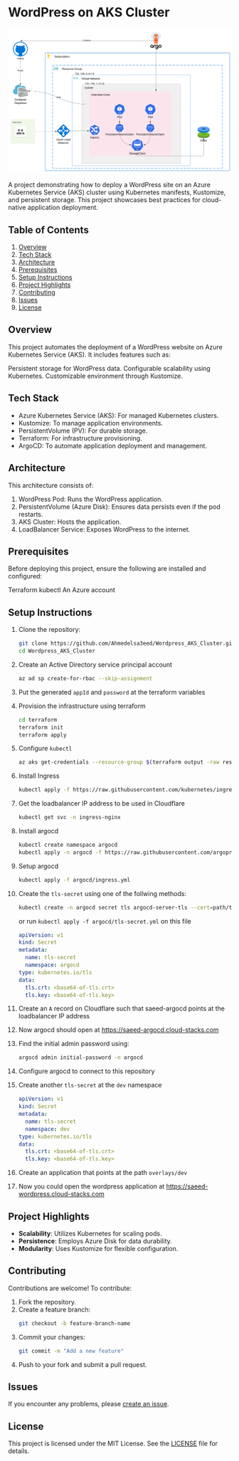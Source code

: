 # WordPress on AKS Cluster
![arch](./Wordpress_AKS_Cluster.svg)

A project demonstrating how to deploy a WordPress site on an Azure Kubernetes Service (AKS) cluster using Kubernetes manifests, Kustomize, and persistent storage. This project showcases best practices for cloud-native application deployment.

## Table of Contents
1. [Overview](#Overview)
2. [Tech Stack](#Tech-Stack)
3. [Architecture](#Architecture)
4. [Prerequisites](#Prerequisites)
5. [Setup Instructions](#Setup-Instructions)
6. [Project Highlights](#Project-Highlights)
7. [Contributing](#Contributing)
8. [Issues](#Issues)
9. [License](#License)


## Overview
This project automates the deployment of a WordPress website on Azure Kubernetes Service (AKS). It includes features such as:

Persistent storage for WordPress data.
Configurable scalability using Kubernetes.
Customizable environment through Kustomize.


## Tech Stack
- Azure Kubernetes Service (AKS): For managed Kubernetes clusters.
- Kustomize: To manage application environments.
- PersistentVolume (PV): For durable storage.
- Terraform: For infrastructure provisioning.
- ArgoCD: To automate application deployment and management.


## Architecture

This architecture consists of:

1. WordPress Pod: Runs the WordPress application.
2. PersistentVolume (Azure Disk): Ensures data persists even if the pod restarts.
3. AKS Cluster: Hosts the application.
4. LoadBalancer Service: Exposes WordPress to the internet.


## Prerequisites
Before deploying this project, ensure the following are installed and configured:

Terraform
kubectl
An Azure account


## Setup Instructions
1. Clone the repository:
    ```bash
    git clone https://github.com/Ahmedelsa3eed/Wordpress_AKS_Cluster.git
    cd Wordpress_AKS_Cluster
    ```

2. Create an Active Directory service principal account
    ```bash
    az ad sp create-for-rbac --skip-assignment
    ```

3. Put the generated `appId` and `password` at the terraform variables

4. Provision the infrastructure using terraform
    ```bash
    cd terraform
    terraform init
    terraform apply
    ```

5. Configure `kubectl`
    ```bash
    az aks get-credentials --resource-group $(terraform output -raw resource_group_name) --name $(terraform output -raw kubernetes_cluster_name)
    ```

6. Install Ingress
    ```bash
    kubectl apply -f https://raw.githubusercontent.com/kubernetes/ingress-nginx/controller-v1.10.4/deploy/static/provider/cloud/deploy.yaml
    ```

7. Get the loadbalancer IP address to be used in Cloudflare
    ```bash
    kubectl get svc -n ingress-nginx
    ```

8. Install argocd
    ```bash
    kubectl create namespace argocd
    kubectl apply -n argocd -f https://raw.githubusercontent.com/argoproj/argo-cd/stable/manifests/install.yaml
    ```

9. Setup argocd
    ```bash
    kubectl apply -f argocd/ingress.yml
    ```

10. Create the `tls-secret` using one of the follwing methods:
    ```bash
    kubectl create -n argocd secret tls argocd-server-tls --cert=path/to/cert.pem --key=/path/to/key.pem
    ```
    or run ``kubectl apply -f argocd/tls-secret.yml`` on this file
    ```yml
    apiVersion: v1
    kind: Secret
    metadata:
      name: tls-secret
      namespace: argocd
    type: kubernetes.io/tls
    data:
      tls.crt: <base64-of-tls.crt>
      tls.key: <base64-of-tls.key>
    ```

11. Create an `A` record on Cloudflare such that saeed-argocd points at the loadbalancer IP address

12. Now argocd should open at https://saeed-argocd.cloud-stacks.com

13. Find the initial admin password using:
    ```bash
    argocd admin initial-password -n argocd
    ```

14. Configure argocd to connect to this repository

15. Create another `tls-secret` at the `dev` namespace
    ```yml
    apiVersion: v1
    kind: Secret
    metadata:
      name: tls-secret
      namespace: dev
    type: kubernetes.io/tls
    data:
      tls.crt: <base64-of-tls.crt>
      tls.key: <base64-of-tls.key>
    ```

16. Create an application that points at the path `overlays/dev`

17. Now you could open the wordpress application at https://saeed-wordpress.cloud-stacks.com

## Project Highlights
- **Scalability**: Utilizes Kubernetes for scaling pods.
- **Persistence**: Employs Azure Disk for data durability.
- **Modularity**: Uses Kustomize for flexible configuration.

## Contributing
Contributions are welcome! To contribute:

1. Fork the repository.
2. Create a feature branch:
    ```bash
    git checkout -b feature-branch-name
    ```
3. Commit your changes:
    ```bash
    git commit -m "Add a new feature"
    ```
4. Push to your fork and submit a pull request.

## Issues
If you encounter any problems, please [create an issue](https://github.com/Ahmedelsa3eed/Wordpress_AKS_Cluster/issues).

## License
This project is licensed under the MIT License. See the [LICENSE](https://github.com/Ahmedelsa3eed/Wordpress_AKS_Cluster/blob/main/LICENSE) file for details.
